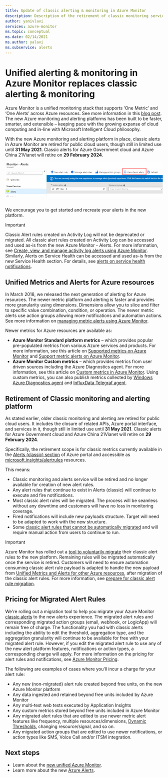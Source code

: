 ```yaml
---
title: Update of classic alerting & monitoring in Azure Monitor
description: Description of the retirement of classic monitoring services and functionality, earlier shown in Azure portal under Alerts (classic). 
author: yanivlavi
services: azure-monitor
ms.topic: conceptual
ms.date: 02/14/2021
ms.author: yalavi
ms.subservice: alerts
---
```

# Unified alerting & monitoring in Azure Monitor replaces classic alerting & monitoring

Azure Monitor is a unified monitoring stack that supports ‘One Metric’ and ‘One Alerts’ across Azure resources. See more information in this [blog post](https://azure.microsoft.com/blog/new-full-stack-monitoring-capabilities-in-azure-monitor/). The new Azure monitoring and alerting platforms has been built to be faster, smarter, and extensible – keeping pace with the growing expanse of cloud computing and in-line with Microsoft Intelligent Cloud philosophy.

With the new Azure monitoring and alerting platform in place, classic alerts in Azure Monitor are retired for public cloud users, though still in limited use until **31 May 2021**. Classic alerts for Azure Government cloud and Azure China 21Vianet will retire on **29 February 2024**.

 ![Classic alert in Azure portal](media/monitoring-classic-retirement/monitor-alert-screen2.png) 

We encourage you to get started and recreate your alerts in the new platform.

> [!IMPORTANT]
> Classic Alert rules created on Activity Log will not be deprecated or migrated. All classic alert rules created on Activity Log can be accessed and used as-is from the new Azure Monitor - Alerts. For more information, see [Create, view, and manage activity log alerts using Azure Monitor](./alerts-activity-log.md). Similarly, Alerts on Service Health can be accessed and used as-is from the new Service Health section. For details, see [alerts on service health notifications](../../service-health/alerts-activity-log-service-notifications-portal.md).

## Unified Metrics and Alerts for Azure resources

In March 2018, we released the next generation of alerting for Azure resources. The newer metric platform and alerting is faster and provides more granularity using dimensions. Dimensions allow you to slice and filter to specific value combination, condition, or operation. The newer metric alerts use action groups allowing more notifications and automation actions. See more information on [managing metric alerts using Azure Monitor](./alerts-metric.md).

Newer metrics for Azure resources are available as:

- **Azure Monitor Standard platform metrics** – which provides popular pre-populated metrics from various Azure services and products. For more information, see this article on [Supported metrics on Azure Monitor](./alerts-metric-near-real-time.md#metrics-and-dimensions-supported) and [Support metric alerts on Azure Monitor](./alerts-metric-overview.md#supported-resource-types-for-metric-alerts).
- **Azure Monitor Custom metrics** – which provides metrics from user driven sources including the Azure Diagnostics agent. For more information, see this article on [Custom metrics in Azure Monitor](../essentials/metrics-custom-overview.md). Using custom metrics, you can also publish metrics collected by [Windows Azure Diagnostics agent](../essentials/collect-custom-metrics-guestos-resource-manager-vm.md) and [InfluxData Telegraf agent](../essentials/collect-custom-metrics-linux-telegraf.md).

## Retirement of Classic monitoring and alerting platform

As stated earlier, older classic monitoring and alerting are retired for public cloud users. It includes the closure of related APIs, Azure portal interface, and services in it, though still in limited use until **31 May 2021**. Classic alerts for Azure Government cloud and Azure China 21Vianet will retire on **29 February 2024**.

Specifically, the retirement scope is for classic metrics currently available in the [Alerts (classic) section](./alerts-classic.overview.md) of Azure portal and accessible as [microsoft.insights/alertrules](/rest/api/monitor/alertrules) resources.

This means:

- Classic monitoring and alerts service will be retired and no longer available for creation of new alert rules.
- Any alert rules that continue to exist in Alerts (classic) will continue to execute and fire notifications.
- Most classic alert rules will be migrated. The process will be seamless without any downtime and customers will have no loss in monitoring coverage.
- Fired notifications will include new payloads structure. Target will need to be adapted to work with the new structure.
- Some [classic alert rules that cannot be automatically migrated](alerts-understand-migration.md#manually-migrating-classic-alerts-to-newer-alerts) and will require manual action from users to continue to run.

> [!IMPORTANT]
> Azure Monitor has rolled out a [tool to voluntarily migrate](alerts-using-migration-tool.md) their classic alert rules to the new platform. Remaining rules will be migrated automatically once the service is retired. Customers will need to ensure automation consuming classic alert rule payload is adapted to handle the new payload from [Unified Metrics and Alerts for other Azure resources](#unified-metrics-and-alerts-for-azure-resources), after migration of the classic alert rules. For more information, see [prepare for classic alert rule migration](alerts-prepare-migration.md).

## Pricing for Migrated Alert Rules

We're rolling out a migration tool to help you migrate your Azure Monitor [classic alerts](./alerts-classic.overview.md) to the new alerts experience. The migrated alert rules and corresponding migrated action groups (email, webhook, or LogicApp) will remain free of charge. The functionality you had with classic alerts including the ability to edit the threshold, aggregation type, and the aggregation granularity will continue to be available for free with your migrated alert rule. However, if you edit the migrated alert rule to use any of the new alert platform features, notifications or action types, a corresponding charge will apply. For more information on the pricing for alert rules and notifications, see [Azure Monitor Pricing](https://azure.microsoft.com/pricing/details/monitor/).

The following are examples of cases where you'll incur a charge for your alert rule:

- Any new (non-migrated) alert rule created beyond free units, on the new Azure Monitor platform
- Any data ingested and retained beyond free units included by Azure Monitor
- Any multi-test web tests executed by Application Insights
- Any custom metrics stored beyond free units included in Azure Monitor
- Any migrated alert rules that are edited to use newer metric alert features like frequency, multiple resources/dimensions, [Dynamic Thresholds](../alerts/alerts-dynamic-thresholds.md), changing resource/signal, and so on.
- Any migrated action groups that are edited to use newer notifications, or action types like SMS, Voice Call and/or ITSM integration.

## Next steps

* Learn about the [new unified Azure Monitor](../overview.md).
* Learn more about the new [Azure Alerts](./alerts-overview.md).